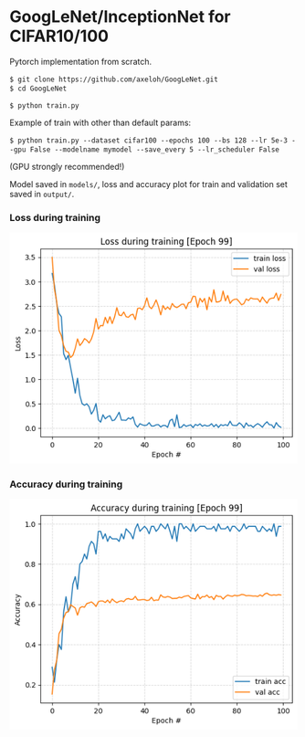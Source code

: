 # GoogLeNet/InceptionNet for CIFAR10/100
Pytorch implementation from scratch.

``` 
$ git clone https://github.com/axeloh/GoogLeNet.git
$ cd GoogLeNet
```

``` 
$ python train.py
```

Example of train with other than default params:
``` 
$ python train.py --dataset cifar100 --epochs 100 --bs 128 --lr 5e-3 --gpu False --modelname mymodel --save_every 5 --lr_scheduler False
```
(GPU strongly recommended!)


Model saved in ``` models/ ```, loss and accuracy plot for train and validation set saved in ``` output/ ```.


### Loss during training 
![Alt text](/output/loss_plot.png?raw=true)

### Accuracy during training 
![Alt text](/output/acc_plot.png?raw=true)
